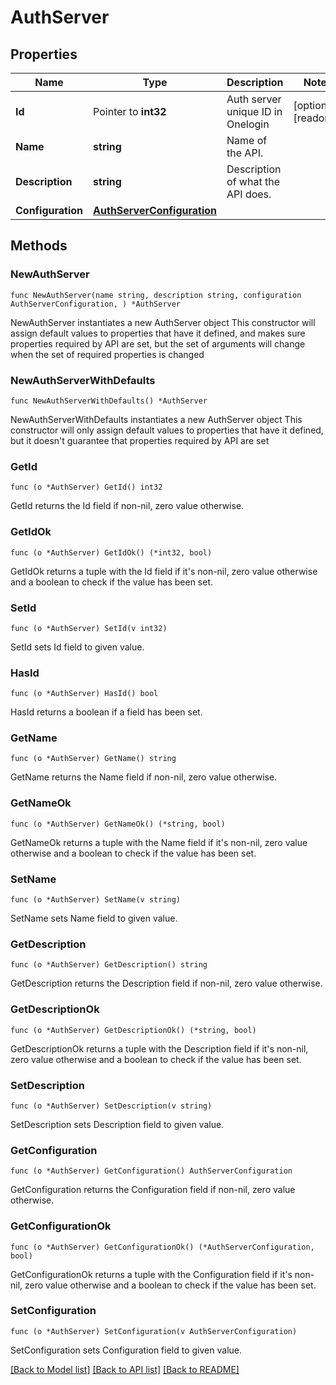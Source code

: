# AuthServer

## Properties

Name | Type | Description | Notes
------------ | ------------- | ------------- | -------------
**Id** | Pointer to **int32** | Auth server unique ID in Onelogin | [optional] [readonly] 
**Name** | **string** | Name of the API. | 
**Description** | **string** | Description of what the API does. | 
**Configuration** | [**AuthServerConfiguration**](AuthServerConfiguration.md) |  | 

## Methods

### NewAuthServer

`func NewAuthServer(name string, description string, configuration AuthServerConfiguration, ) *AuthServer`

NewAuthServer instantiates a new AuthServer object
This constructor will assign default values to properties that have it defined,
and makes sure properties required by API are set, but the set of arguments
will change when the set of required properties is changed

### NewAuthServerWithDefaults

`func NewAuthServerWithDefaults() *AuthServer`

NewAuthServerWithDefaults instantiates a new AuthServer object
This constructor will only assign default values to properties that have it defined,
but it doesn't guarantee that properties required by API are set

### GetId

`func (o *AuthServer) GetId() int32`

GetId returns the Id field if non-nil, zero value otherwise.

### GetIdOk

`func (o *AuthServer) GetIdOk() (*int32, bool)`

GetIdOk returns a tuple with the Id field if it's non-nil, zero value otherwise
and a boolean to check if the value has been set.

### SetId

`func (o *AuthServer) SetId(v int32)`

SetId sets Id field to given value.

### HasId

`func (o *AuthServer) HasId() bool`

HasId returns a boolean if a field has been set.

### GetName

`func (o *AuthServer) GetName() string`

GetName returns the Name field if non-nil, zero value otherwise.

### GetNameOk

`func (o *AuthServer) GetNameOk() (*string, bool)`

GetNameOk returns a tuple with the Name field if it's non-nil, zero value otherwise
and a boolean to check if the value has been set.

### SetName

`func (o *AuthServer) SetName(v string)`

SetName sets Name field to given value.


### GetDescription

`func (o *AuthServer) GetDescription() string`

GetDescription returns the Description field if non-nil, zero value otherwise.

### GetDescriptionOk

`func (o *AuthServer) GetDescriptionOk() (*string, bool)`

GetDescriptionOk returns a tuple with the Description field if it's non-nil, zero value otherwise
and a boolean to check if the value has been set.

### SetDescription

`func (o *AuthServer) SetDescription(v string)`

SetDescription sets Description field to given value.


### GetConfiguration

`func (o *AuthServer) GetConfiguration() AuthServerConfiguration`

GetConfiguration returns the Configuration field if non-nil, zero value otherwise.

### GetConfigurationOk

`func (o *AuthServer) GetConfigurationOk() (*AuthServerConfiguration, bool)`

GetConfigurationOk returns a tuple with the Configuration field if it's non-nil, zero value otherwise
and a boolean to check if the value has been set.

### SetConfiguration

`func (o *AuthServer) SetConfiguration(v AuthServerConfiguration)`

SetConfiguration sets Configuration field to given value.



[[Back to Model list]](../README.md#documentation-for-models) [[Back to API list]](../README.md#documentation-for-api-endpoints) [[Back to README]](../README.md)


